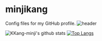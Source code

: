 # minjikang
Config files for my GitHub profile.
![header](https://capsule-render.vercel.app/api?type=waving&color=d6ace6&height=400&text=Minji%20Kang&fontColor=b76ed3&fontSize=80&animation=fadeIn&desc=안녕하세요%20빅데이터%20공부를%20하고있는%20학생입니다&descAlign=70&descAlignY=70&descSize=15)

![KKang-minji's github stats](https://github-readme-stats.vercel.app/api?username=KKang-minji&show_icons=true)
[![Top Langs](https://github-readme-stats.vercel.app/api/top-langs/?username=KKang-minji&layout=compact)](https://github.com/KKang-minji/github-readme-stats)

